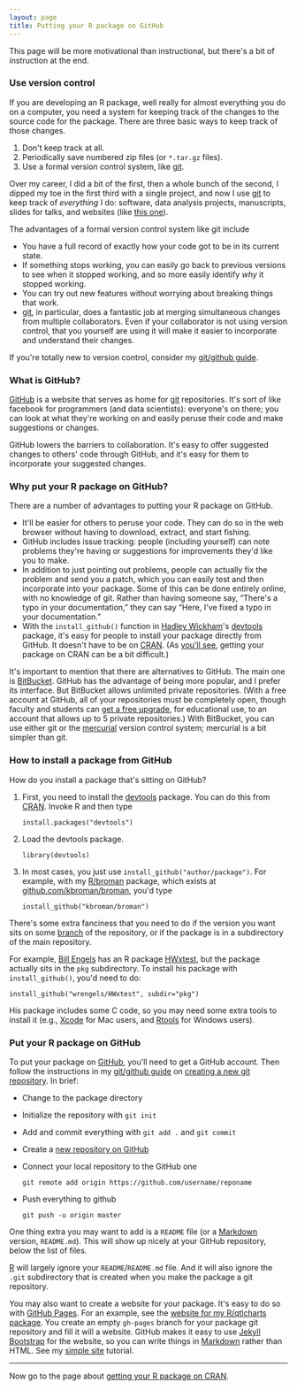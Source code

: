 ```yaml
---
layout: page
title: Putting your R package on GitHub
---
```


This page will be more motivational than instructional, but there's
a bit of instruction at the end.

### Use version control

If you are developing an R package, well really for almost everything you
do on a computer, you need a system for keeping track of the changes
to the source code for the package.  There are three basic ways to
keep track of those changes.

1. Don't keep track at all.
2. Periodically save numbered zip files (or `*.tar.gz` files).
3. Use a formal version control system, like [git](http://git-scm.com).

Over my career, I did a bit of the first, then a whole bunch of the
second, I dipped my toe in the first third with a single project, and
now I use [git](http://git-scm.com) to keep track of _everything_ I
do: software, data analysis projects, manuscripts, slides for talks,
and websites (like [this one](http://github.com/kbroman/pkg_primer)).

The advantages of a formal version control system like git include

- You have a full record of exactly how your code got to be in its
  current state.
- If something stops working, you can easily go back to previous
  versions to see when it stopped working, and so more easily identify
  _why_ it stopped working.
- You can try out new features without worrying about breaking things
  that work.
- [git](http://git-scm.com), in particular, does a fantastic job at
  merging simultaneous changes from multiple collaborators. Even if
  your collaborator is not using version control, that you yourself
  are using it will make it easier to incorporate and understand their
  changes.

If you're totally new to version control, consider my
[git/github guide](http://kbroman.org/github_tutorial).


### What is GitHub?

[GitHub](http://github.com) is a website that serves as home for
[git](http://git-scm.com) repositories. It's sort of like facebook for
programmers (and data scientists): everyone's on there; you can look
at what they're working on and easily peruse their code and make
suggestions or changes.

GitHub lowers the barriers to collaboration. It's easy to offer
suggested changes to others' code through GitHub, and it's easy for
them to incorporate your suggested changes.

### Why put your R package on GitHub?

There are a number of advantages to putting your R package on GitHub.

- It'll be easier for others to peruse your code. They can do so in
  the web browser without having to download, extract, and start
  fishing.
- GitHub includes issue tracking: people (including yourself) can note
  problems they're having or suggestions for improvements they'd like
  you to make.
- In addition to just pointing out problems, people can actually fix
  the problem and send you a patch, which you can easily test and then
  incorporate into your package. Some of this can be done entirely
  online, with no knowledge of git. Rather than having someone say,
  &ldquo;There's a typo in your documentation,&rdquo; they can say
  &ldquo;Here, I've fixed a typo in your documentation.&rdquo;
- With the `install_github()` function in
  [Hadley Wickham](http://had.co.nz/)'s
  [devtools](https://github.com/hadley/devtools) package, it's easy
  for people to install your package directly from GitHub. It doesn't
  have to be on [CRAN](http://cran.r-project.org). (As
  [you'll see](cran.html), getting your package on CRAN can be a bit
  difficult.)

It's important to mention that there are alternatives to GitHub. The
main one is [BitBucket](http://bitbucket.org). GitHub has the
advantage of being more popular, and I prefer its interface. But
BitBucket allows unlimited private repositories. (With a free account
at GitHub, all of your repositories must be completely open, though
faculty and students can
[get a free upgrade](http://education.github.com), for educational
use, to an account that allows up to 5 private repositories.) With
BitBucket, you can use either git or the
[mercurial](http://mercurial.selenic.com/) version control system;
mercurial is a bit simpler than git.

### How to install a package from GitHub

How do you install a package that's sitting on GitHub?

1. First, you need to install the
   [devtools](https://github.com/hadley/devtools) package. You can do
   this from [CRAN](http://cran.r-project.org). Invoke R and then type

       install.packages("devtools")

2. Load the devtools package.

       library(devtools)

3. In most cases, you just use `install_github("author/package")`.
   For example, with my [R/broman](https://github.com/kbroman/broman)
   package, which exists at
   [github.com/kbroman/broman](https://github.com/kbroman/broman),
   you'd type

       install_github("kbroman/broman")

There's some extra fanciness that you need to do if the version you
want sits on some
[branch](http://kbroman.org/github_tutorial/pages/branching.html) of
the repository, or if the package is in a subdirectory of the main
repository.

For example, [Bill Engels](http://genetics.wisc.edu/Engels.htm) has an R package
[HWxtest](https://github.com/wrengels/HWxtest), but the package
actually sits in the `pkg` subdirectory. To install his package with
`install_github()`, you'd need to do:

    install_github("wrengels/HWxtest", subdir="pkg")

His package includes some C code, so you may need some extra tools to
install it (e.g.,
[Xcode](https://developer.apple.com/xcode/downloads/) for Mac users,
and [Rtools](http://cran.us.r-project.org/bin/windows/Rtools/) for
Windows users).

### Put your R package on GitHub

To put your package on [GitHub](http://github.com), you'll need to get
a GitHub account. Then follow the instructions in my
[git/github guide](http://kbroman.org) on
[creating a new git repository](http://kbroman.org/github_tutorial/pages/init.html).
In brief:

- Change to the package directory
- Initialize the repository with `git init`
- Add and commit everything with `git add .` and `git commit`
- Create a [new repository on GitHub](https://github.com/new)
- Connect your local repository to the GitHub one

      git remote add origin https://github.com/username/reponame

- Push everything to github

      git push -u origin master

One thing extra you may want to add is a `README` file (or a
[Markdown](https://help.github.com/articles/markdown-basics) version,
`README.md`). This will show up nicely at your GitHub repository, below
the list of files.

[R](http://r-project.org) will largely ignore your
`README`/`README.md` file. And it will also ignore the `.git`
subdirectory that is created when you make the package a git
repository.

You may also want to create a website for your package. It's easy to
do so with [GitHub Pages](https://pages.github.com/). For an example,
see the
[website for my R/qtlcharts package](http://kbroman.org/qtlcharts).
You create an empty `gh-pages` branch for your package git repository
and fill it will a website. GitHub makes it easy to use
[Jekyll Bootstrap](http://jekyllbootstrap.com/) for the website, so
you can write things in
[Markdown](http://daringfireball.net/projects/markdown/) rather than
HTML. See my [simple site](http://kbroman.org/simple_site) tutorial.

---

Now go to the page about [getting your R package on CRAN](cran.html).
